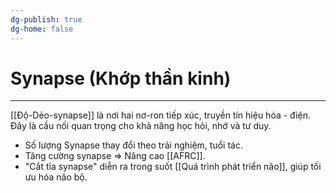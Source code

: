 ```yaml
---
dg-publish: true
dg-home: false
---
```

# Synapse (Khớp thần kinh)
---


[[Độ-Dẻo-synapse]] là nơi hai nơ-ron tiếp xúc, truyền tín hiệu hóa - điện. Đây là cầu nối quan trọng cho khả năng học hỏi, nhớ và tư duy.

- Số lượng Synapse thay đổi theo trải nghiệm, tuổi tác.
- Tăng cường synapse ⇒ Nâng cao [[AFRC]].
- "Cắt tỉa synapse" diễn ra trong suốt [[Quá trình phát triển não]], giúp tối ưu hóa não bộ.


